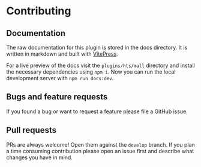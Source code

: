 # Contributing

## Documentation

The raw documentation for this plugin is stored in the docs directory. It is written in markdown and 
built with [VitePress](https://vitepress.dev).

For a live preview of the docs visit the `plugins/hts/mall` directory and install the necessary 
dependencies using `npm i`. Now you can run the local development server with `npm run docs:dev`.

## Bugs and feature requests

If you found a bug or want to request a feature please file a GitHub issue.

## Pull requests

PRs are always welcome! Open them against the `develop` branch.
If you plan a time consuming contribution please open an issue first and describe what changes you 
have in mind. 
